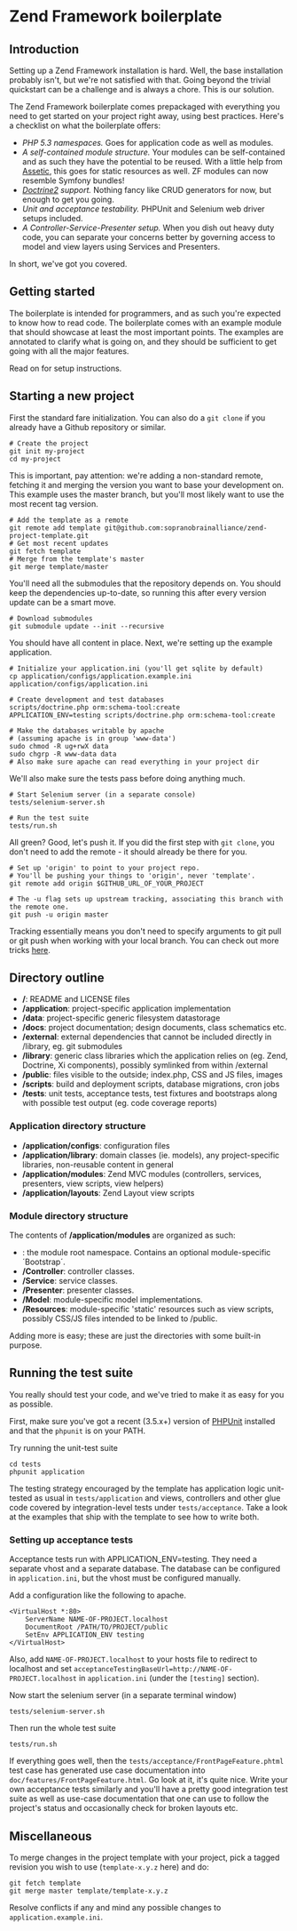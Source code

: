 # Zend Framework boilerplate

## Introduction

Setting up a Zend Framework installation is hard. Well, the base installation
probably isn't, but we're not satisfied with that. Going beyond the trivial
quickstart can be a challenge and is always a chore. This is our solution.

The Zend Framework boilerplate comes prepackaged with everything you need to get
started on your project right away, using best practices. Here's a checklist on
what the boilerplate offers:

- *PHP 5.3 namespaces.* Goes for application code as well as modules.
- *A self-contained module structure.* Your modules can be self-contained and as
such they have the potential to be reused. With a little help from 
[Assetic](https://github.com/kriswallsmith/assetic), this goes for static
resources as well. ZF modules can now resemble Symfony bundles!
- *[Doctrine2](http://www.doctrine-project.org) support.* Nothing fancy like
CRUD generators for now, but enough to get you going.
- *Unit and acceptance testability.* PHPUnit and Selenium web driver setups
included.
- *A Controller-Service-Presenter setup.* When you dish out heavy duty code, you
can separate your concerns better by governing access to model and view layers
using Services and Presenters.

In short, we've got you covered.

## Getting started

The boilerplate is intended for programmers, and as such you're expected to know
how to read code. The boilerplate comes with an example module that should
showcase at least the most important points. The examples are annotated to
clarify what is going on, and they should be sufficient to get going with all
the major features.

Read on for setup instructions.

## Starting a new project

First the standard fare initialization. You can also do a `git clone` if you
already have a Github repository or similar.

    # Create the project
    git init my-project
    cd my-project

This is important, pay attention: we're adding a non-standard remote, fetching
it and merging the version you want to base your development on. This example
uses the master branch, but you'll most likely want to use the most recent tag
version.

    # Add the template as a remote
    git remote add template git@github.com:sopranobrainalliance/zend-project-template.git
    # Get most recent updates
    git fetch template
    # Merge from the template's master
    git merge template/master

You'll need all the submodules that the repository depends on. You should keep
the dependencies up-to-date, so running this after every version update can be
a smart move.

    # Download submodules
    git submodule update --init --recursive

You should have all content in place. Next, we're setting up the example
application.

    # Initialize your application.ini (you'll get sqlite by default)
    cp application/configs/application.example.ini application/configs/application.ini

    # Create development and test databases
    scripts/doctrine.php orm:schema-tool:create
    APPLICATION_ENV=testing scripts/doctrine.php orm:schema-tool:create

    # Make the databases writable by apache
    # (assuming apache is in group 'www-data')
    sudo chmod -R ug+rwX data
    sudo chgrp -R www-data data
    # Also make sure apache can read everything in your project dir

We'll also make sure the tests pass before doing anything much.

    # Start Selenium server (in a separate console)
    tests/selenium-server.sh

    # Run the test suite
    tests/run.sh

All green? Good, let's push it. If you did the first step with `git clone`, you
don't need to add the remote - it should already be there for you.

    # Set up 'origin' to point to your project repo.
    # You'll be pushing your things to 'origin', never 'template'.
    git remote add origin $GITHUB_URL_OF_YOUR_PROJECT

    # The -u flag sets up upstream tracking, associating this branch with the remote one.
    git push -u origin master

Tracking essentially means you don't need to specify arguments to git pull or
git push when working with your local branch. You can check out more tricks
[here](http://mislav.uniqpath.com/2010/07/git-tips/).

## Directory outline

- **/**: README and LICENSE files
- **/application**: project-specific application implementation
- **/data**: project-specific generic filesystem datastorage
- **/docs**: project documentation; design documents, class schematics etc.
- **/external**: external dependencies that cannot be included directly in /library, eg. git submodules
- **/library**: generic class libraries which the application relies on (eg. Zend, Doctrine, Xi components), possibly symlinked from within /external
- **/public**: files visible to the outside; index.php, CSS and JS files, images
- **/scripts**: build and deployment scripts, database migrations, cron jobs
- **/tests**: unit tests, acceptance tests, test fixtures and bootstraps along with possible test output (eg. code coverage reports)

### Application directory structure

- **/application/configs**: configuration files
- **/application/library**: domain classes (ie. models), any project-specific libraries, non-reusable content in general
- **/application/modules**: Zend MVC modules (controllers, services, presenters, view scripts, view helpers)
- **/application/layouts**: Zend Layout view scripts

### Module directory structure

The contents of **/application/modules** are organized as such:

- **<ExampleModule>**: the module root namespace. Contains an optional module-specific ´Bootstrap´.
- **<ExampleModule>/Controller**: controller classes.
- **<ExampleModule>/Service**: service classes.
- **<ExampleModule>/Presenter**: presenter classes.
- **<ExampleModule>/Model**: module-specific model implementations.
- **<ExampleModule>/Resources**: module-specific 'static' resources such as view scripts, possibly CSS/JS files intended to be linked to /public.
    
Adding more is easy; these are just the directories with some built-in purpose.

## Running the test suite

You really should test your code, and we've tried to make it as easy for you as possible.

First, make sure you've got a recent (3.5.x+) version of [PHPUnit](http://phpunit.de/) installed and that the `phpunit` is on your PATH.

Try running the unit-test suite

    cd tests
    phpunit application

The testing strategy encouraged by the template has application logic unit-tested as usual in `tests/application` and views, controllers and other glue code covered by integration-level tests under `tests/acceptance`. Take a look at the examples that ship with the template to see how to write both.

### Setting up acceptance tests

Acceptance tests run with APPLICATION_ENV=testing. They need a separate vhost and a separate database. The database can be configured in `application.ini`, but the vhost must be configured manually.

Add a configuration like the following to apache.

    <VirtualHost *:80>
        ServerName NAME-OF-PROJECT.localhost
        DocumentRoot /PATH/TO/PROJECT/public
        SetEnv APPLICATION_ENV testing
    </VirtualHost>

Also, add `NAME-OF-PROJECT.localhost` to your hosts file to redirect to localhost and set `acceptanceTestingBaseUrl=http://NAME-OF-PROJECT.localhost` in `application.ini` (under the `[testing]` section).

Now start the selenium server (in a separate terminal window)

    tests/selenium-server.sh

Then run the whole test suite

    tests/run.sh

If everything goes well, then the `tests/acceptance/FrontPageFeature.phtml` test case has generated use case documentation into `doc/features/FrontPageFeature.html`. Go look at it, it's quite nice. Write your own acceptance tests similarly and you'll have a pretty good integration test suite as well as use-case documentation that one can use to follow the project's status and occasionally check for broken layouts etc.

## Miscellaneous

To merge changes in the project template with your project, pick a tagged
revision you wish to use (`template-x.y.z` here) and do:

    git fetch template
    git merge master template/template-x.y.z

Resolve conflicts if any and mind any possible changes to `application.example.ini`.


